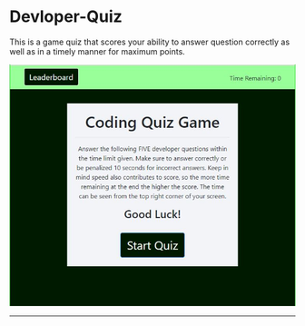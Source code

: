 # Devloper-Quiz
This is a game quiz that scores your ability to answer question correctly as well as in a timely manner for maximum points.

<img src="/assets/images/quiz-page.jpg" alt="Quiz Start Screen">
<hr>
